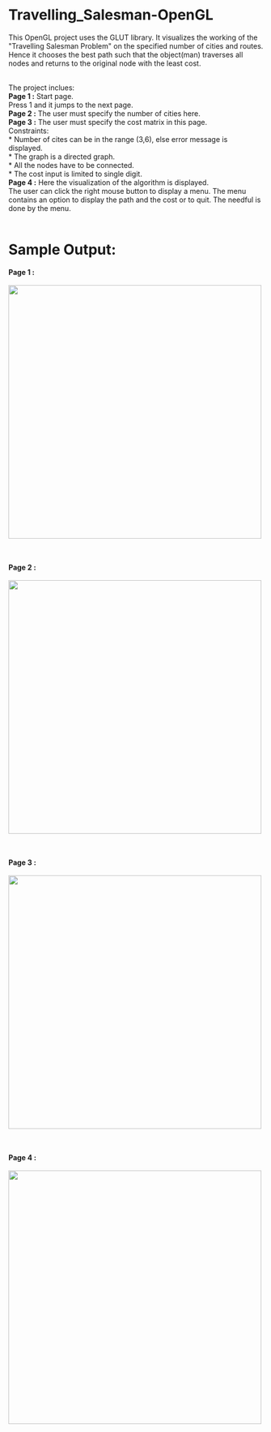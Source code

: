# Travelling_Salesman-OpenGL

This OpenGL project uses the GLUT library. It visualizes the working of the "Travelling Salesman Problem" on the specified number of cities and routes. Hence it chooses the best path such that the object(man) traverses all nodes and returns to the original node with the least cost.<br><br>

The project inclues:<br>
**Page 1 :** Start page.<br>
              Press 1 and it jumps to the next page.<br>
**Page 2 :** The user must specify the number of cities here.<br>
**Page 3 :** The user must specify the cost matrix in this page.<br>
              Constraints:<br>
              * Number of cites can be in the range (3,6), else error message is displayed.<br>
              * The graph is a directed graph.<br>
              * All the nodes have to be connected.<br>
              * The cost input is limited to single digit.<br>
**Page 4 :** Here the visualization of the algorithm is displayed.<br>
              The user can click the right mouse button to display a menu. The menu contains an option to display the path and the
              cost or to quit. The needful is done by the menu.<br><br>
              
# Sample Output:<br>              
              
**Page 1 :**<br><br>
<img src="Screenshots/image1.PNG" width=500px><br><br><br>

**Page 2 :**<br><br>
<img src="Screenshots/image2.PNG" width=500px><br><br><br>

**Page 3 :**<br><br>
<img src="Screenshots/image3.PNG" width=500px><br><br><br>

**Page 4 :**<br><br>
<img src="Screenshots/image4.PNG" width=500px>

